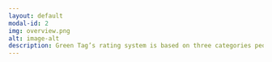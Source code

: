 ```yaml
---
layout: default
modal-id: 2
img: overview.png
alt: image-alt
description: Green Tag’s rating system is based on three categories people, planet, and policies. We begin analyzing companies by starting them off at five stars in each category. From there, we remove stars according to negative information that we come across in our research process. The three main databases that we use to gather information are Good On You​, ​Ethical Consumer​, and ​Shop Ethical​. Finally, after giving each company a category rating, we assign an overall Green Score which is the average of the three category scores.
---
```

